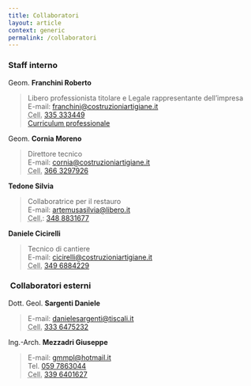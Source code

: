 ```yaml
---
title: Collaboratori
layout: article
context: generic
permalink: /collaboratori
---
```


### Staff interno

Geom. **Franchini Roberto**

> Libero professionista titolare e Legale rappresentante dell’impresa  
> E-mail: [franchini@costruzioniartigiane.it](mailto:franchini@costruzioniartigiane.it)  
> <abbr title="Telefono cellulare">Cell.</abbr> [335 333449](tel:+39335333449)  
> [Curriculum professionale](cv_franchini)

Geom. **Cornia Moreno**

> Direttore tecnico  
> E-mail: [cornia@costruzioniartigiane.it](mailto:cornia@costruzioniartigiane.it)  
> <abbr title="Telefono cellulare">Cell.</abbr> [366 3297926](tel:+393663297926)

**Tedone Silvia**

> Collaboratrice per il restauro  
> E-mail: [artemusasilvia@libero.it](mailto:artemusasilvia@libero.it)  
> <abbr title="Telefono cellulare">Cell.</abbr>: [348 8831677](tel:+393488831677)

**Daniele Cicirelli**
> Tecnico di cantiere  
> E-mail: [cicirelli@costruzioniartigiane.it](mailto:cicirelli@costruzioniartigiane.it)  
> <abbr title="Telefono cellulare">Cell.</abbr> [349 6884229](tel:+393496884229)

###  Collaboratori esterni

Dott. Geol. **Sargenti Daniele**

> E-mail: [danielesargenti@tiscali.it](mailto:danielesargenti@tiscali.it)  
> <abbr title="Telefono cellulare">Cell.</abbr> [333 6475232](tel:+393336475232)

Ing.-Arch. **Mezzadri Giuseppe**

> E-mail: [gmmpl@hotmail.it](mailto:gmmpl@hotmail.it)  
> Tel. [059 7863044](tel:+390597863044)  
> <abbr title="Telefono cellulare">Cell.</abbr> [339 6401627](tel:+393396401627)
